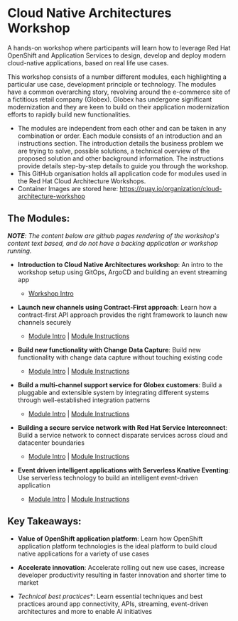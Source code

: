 # Cloud Native Architectures Workshop

A hands-on workshop where participants will learn how to leverage Red Hat OpenShift and Application Services to design, develop and deploy modern cloud-native applications, based on real life use cases.

This workshop consists of a number different modules, each highlighting a particular use case, development principle or technology. The modules have a common overarching story, revolving around the e-commerce site of a fictitious retail company (Globex). Globex has undergone significant modernization and they are keen to build on their application modernization efforts to rapidly build new functionalities.

* The modules are independent from each other and can be taken in any combination or order. Each module consists of an introduction and an instructions section. The introduction details the business problem we are trying to solve, possible solutions, a technical overview of the proposed solution and other background information. The instructions provide details step-by-step details to guide you through the workshop.
* This GitHub organisation holds all application code for modules used in the Red Hat Cloud Architecture Workshops.
* Container Images are stored here: https://quay.io/organization/cloud-architecture-workshop 


## The Modules:

_**NOTE**: The content below are github pages rendering of the workshop's content text based, and do not have a backing application or workshop running._

- **Introduction to Cloud Native Architectures workshop**: An intro to the workshop setup using GitOps, ArgoCD and  building an event streaming app
  - [Workshop Intro](https://rh-cloud-architecture-workshop.github.io/showroom/modules/globex-intro.html)

- **Launch new channels using Contract-First approach**: Learn how a contract-first API approach provides the right framework to launch new channels securely
  - [Module Intro](https://rh-cloud-architecture-workshop.github.io/showroom/modules/module-apim-intro.html) | [Module Instructions](https://rh-cloud-architecture-workshop.github.io/showroom/modules/module-apim-instructions.html)

- **Build new functionality with Change Data Capture**: Build new functionality with change data capture without touching existing code
  - [Module Intro](https://rh-cloud-architecture-workshop.github.io/showroom/modules/module-cdc-intro.html) | [Module Instructions](https://rh-cloud-architecture-workshop.github.io/showroom/modules/module-cdc-instructions.html)

- **Build a multi-channel support service for Globex customers**:  Build a pluggable and extensible system by integrating different systems through well-established integration patterns 
  - [Module Intro](https://rh-cloud-architecture-workshop.github.io/showroom/modules/module-camel-intro.html) | [Module Instructions](https://rh-cloud-architecture-workshop.github.io/showroom/modules/module-camel-instructions.html)

- **Building a secure service network with Red Hat Service Interconnect**: Build a service network to connect disparate services across cloud and datacenter boundaries
  - [Module Intro](https://rh-cloud-architecture-workshop.github.io/showroom/modules/module-skupper-intro.html) | [Module Instructions](https://rh-cloud-architecture-workshop.github.io/showroom/modules/module-skupper-instructions.html)

- **Event driven intelligent applications with Serverless Knative Eventing**: Use serverless technology to build an intelligent event-driven application
  - [Module Intro](https://rh-cloud-architecture-workshop.github.io/showroom/modules/module-serverless-intro.html) | [Module Instructions](https://rh-cloud-architecture-workshop.github.io/showroom/modules/module-serverless-instructions.html)


## Key Takeaways:

- **Value of OpenShift application platform**: Learn how OpenShift application platform technologies is the ideal platform to build cloud native applications for a variety of use cases 

- **Accelerate innovation**: Accelerate rolling out new use cases, increase developer productivity resulting in faster innovation and shorter time to market

- *Technical best practices**: Learn essential techniques and best practices around app connectivity, APIs, streaming, event-driven architectures and more to enable AI initiatives
